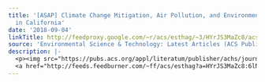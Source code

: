 ```yaml
---
title: '[ASAP] Climate Change Mitigation, Air Pollution, and Environmental Justice
  in California'
date: '2018-09-04'
linkTitle: http://feedproxy.google.com/~r/acs/esthag/~3/HYrJS3MaZc8/acs.est.8b00908
source: 'Environmental Science & Technology: Latest Articles (ACS Publications)'
description: |-
  <p><img src="https://pubs.acs.org/appl/literatum/publisher/achs/journals/content/esthag/0/esthag.ahead-of-print/acs.est.8b00908/20180904/images/medium/es-2018-00908b_0003.gif" alt="TOC Graphic"/></p><div><cite>Environmental Science & Technology</cite></div><div>DOI: 10.1021/acs.est.8b00908</div><div class="feedflare">
  <a href="http://feeds.feedburner.com/~ff/acs/esthag?a=HYrJS3MaZc8:6lNZSQIj-L0:yIl2AUoC8zA"><img src="http://feeds.feedburner.com/~ff/acs/esthag?d=yIl2AUoC8zA" border="0"></img></a>
---
```

